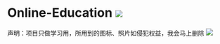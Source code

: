 # Online-Education ![](https://img.shields.io/badge/language-html-green.svg)
声明：项目只做学习用，所用到的图标、照片如侵犯权益，我会马上删除
![](img/preview.png)
